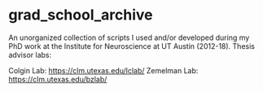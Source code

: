 # grad_school_archive
An unorganized collection of scripts I used and/or developed during my PhD work at the Institute for Neuroscience at UT Austin (2012-18). 
Thesis advisor labs:

Colgin Lab: https://clm.utexas.edu/lclab/
Zemelman Lab: https://clm.utexas.edu/bzlab/ 

